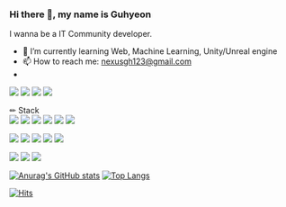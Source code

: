 ### Hi there 👋, my name is Guhyeon

I wanna be a IT Community developer.

- 🌱 I’m currently learning Web, Machine Learning, Unity/Unreal engine 
- 📫 How to reach me: nexusgh123@gmail.com 
- 


<a href="https://bit.ly/3FUS63y" target="_blank"><img src="https://img.shields.io/badge/Notion-00c9f2?style=flat-square&logo=notion&logoColor=white"/></a> <a href="https://github.com/nexusgh12" target="_blank"><img src="https://img.shields.io/badge/GitHub-2a2a2a?style=flat-square&logo=GitHub&logoColor=white"/></a> <a href="https://www.instagram.com/9_hyeonn/" target="_blank"><img src="https://img.shields.io/badge/Instagram-a3669b?style=flat-square&logo=Instagram&logoColor=white"/></a> <a href="https://hyeonncodelogs.tistory.com/" target="_blank"><img src="https://img.shields.io/badge/Tistory blog-ce4e24?style=flat-square&logo=blog&logoColor=white"/></a>



✏ Stack   
<img src="https://img.shields.io/badge/Python-3776AB?style=for-the-badge&logo=Python&logoColor=white"> <img src="https://img.shields.io/badge/pytorch-FF6F00?style=for-the-badge&logo=tensorflow&logoColor=white"> <img src="https://img.shields.io/badge/opencv-5C3EE8?style=for-the-badge&logo=opencv&logoColor=white"> <img src="https://img.shields.io/badge/R-276DC3?style=for-the-badge&logo=R&logoColor=white"> <img src="https://img.shields.io/badge/Java-007396?style=for-the-badge&logo=java&logoColor=white"> <img src="https://img.shields.io/badge/mysql-4479A1?style=for-the-badge&logo=mysql&logoColor=white"> 



<img src="https://img.shields.io/badge/HTML-E34F26?style=for-the-badge&logo=HTML5&logoColor=white">  <img src="https://img.shields.io/badge/JavaScript-F7DF1E?style=for-the-badge&logo=JavaScript&logoColor=black"> <img src="https://img.shields.io/badge/linux-FCC624?style=for-the-badge&logo=linux&logoColor=black"> <img src="https://img.shields.io/badge/Bootstrap-7952B3?style=for-the-badge&logo=Bootstrap&logoColor=black"> <img src="https://img.shields.io/badge/PHP-777BB4?style=for-the-badge&logo=PHP&logoColor=white"> 




<img src="https://img.shields.io/badge/CSharp-239120?style=for-the-badge&logo=csharp&logoColor=white"> <img src="https://img.shields.io/badge/Unity-FFFFFF?style=for-the-badge&logo=Unity&logoColor=black"> <img src="https://img.shields.io/badge/Unreal Engine-0E1128?style=for-the-badge&logo=Unreal Engine&logoColor=white">


[![Anurag's GitHub stats](https://github-readme-stats.vercel.app/api?username=nexusgh12&show_icons=true&theme=default_repocard)](https://github.com/anuraghazra/github-readme-stats) [![Top Langs](https://github-readme-stats.vercel.app/api/top-langs/?username=nexusgh12&layout=compact)](https://github.com/anuraghazra/github-readme-stats)

[![Hits](https://hits.seeyoufarm.com/api/count/incr/badge.svg?url=https%3A%2F%2Fgithub.com%2F9_hyeonn&count_bg=%2379C83D&title_bg=%23555555&icon=&icon_color=%23E7E7E7&title=hits&edge_flat=true)](https://hits.seeyoufarm.com)

